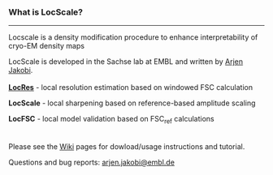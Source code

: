 ### What is LocScale?
---


Locscale is a density modification procedure to enhance interpretability of cryo-EM density maps  
  
LocScale is developed in the Sachse lab at EMBL and written by [Arjen Jakobi](@jakobi).
<br>   
[__LocRes__](https://git.embl.de/jakobi/LocScale/wikis/home/LocRes)   - local resolution estimation based on windowed FSC calculation

__LocScale__ - local sharpening based on reference-based amplitude scaling

__LocFSC__   - local model validation based on FSC<sub>ref</sub> calculations  
<br>  
Please see the [Wiki](https://git.embl.de/jakobi/LocScale/wikis/home) pages for dowload/usage instructions and tutorial.


Questions and bug reports: <arjen.jakobi@embl.de>